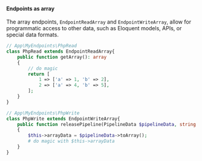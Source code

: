 
#### Endpoints as array

The array endpoints, `EndpointReadArray` and `EndpointWriteArray`, allow for programmatic access to other data, such as Eloquent models, APIs, or special data formats.
````php
// App\MyEndpoints\PhpRead
class PhpRead extends EndpointReadArray{
    public function getArray(): array
    {
        // do magic
        return [
            1 => ['a' => 1, 'b' => 2],
            2 => ['a' => 4, 'b' => 5],
        ];
    }
}

// App\MyEndpoints\PhpWrite
class PhpWrite extends EndpointWriteArray{
    public function releasePipeline(PipelineData $pipelineData, string $writingClass): void
    {
        $this->arrayData = $pipelineData->toArray();
        # do magic with $this->arrayData
    }
}
````
